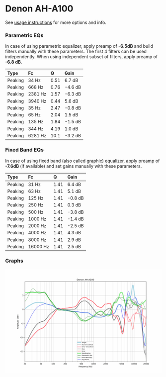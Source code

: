 # Denon AH-A100
See [usage instructions](https://github.com/jaakkopasanen/AutoEq#usage) for more options and info.

### Parametric EQs
In case of using parametric equalizer, apply preamp of **-6.5dB** and build filters manually
with these parameters. The first 4 filters can be used independently.
When using independent subset of filters, apply preamp of **-6.8 dB**.

| Type    | Fc      |     Q | Gain    |
|:--------|:--------|:------|:--------|
| Peaking | 34 Hz   |  0.51 | 6.7 dB  |
| Peaking | 668 Hz  |  0.76 | -4.6 dB |
| Peaking | 2381 Hz |  1.57 | -6.3 dB |
| Peaking | 3940 Hz |  0.44 | 5.6 dB  |
| Peaking | 35 Hz   |  2.47 | -0.8 dB |
| Peaking | 65 Hz   |  2.04 | 1.5 dB  |
| Peaking | 135 Hz  |  1.84 | -1.5 dB |
| Peaking | 344 Hz  |  4.19 | 1.0 dB  |
| Peaking | 6281 Hz | 10.1  | -3.2 dB |

### Fixed Band EQs
In case of using fixed band (also called graphic) equalizer, apply preamp of **-7.6dB**
(if available) and set gains manually with these parameters.

| Type    | Fc       |    Q | Gain    |
|:--------|:---------|:-----|:--------|
| Peaking | 31 Hz    | 1.41 | 6.4 dB  |
| Peaking | 63 Hz    | 1.41 | 5.1 dB  |
| Peaking | 125 Hz   | 1.41 | -0.8 dB |
| Peaking | 250 Hz   | 1.41 | 0.3 dB  |
| Peaking | 500 Hz   | 1.41 | -3.8 dB |
| Peaking | 1000 Hz  | 1.41 | -1.4 dB |
| Peaking | 2000 Hz  | 1.41 | -2.5 dB |
| Peaking | 4000 Hz  | 1.41 | 4.3 dB  |
| Peaking | 8000 Hz  | 1.41 | 2.9 dB  |
| Peaking | 16000 Hz | 1.41 | 2.5 dB  |

### Graphs
![](./Denon%20AH-A100.png)
